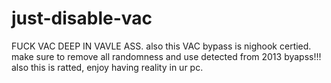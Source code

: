 # just-disable-vac

FUCK VAC DEEP IN VAVLE ASS.
also this VAC bypass is nighook certied.
make sure to remove all randomness and use detected from 2013 byapss!!!
also this is ratted, enjoy having reality in ur pc.

